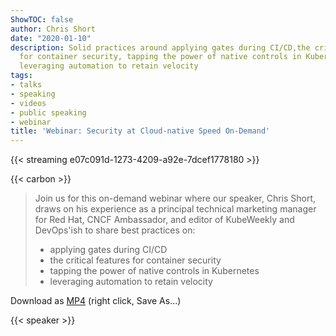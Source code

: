 ```yaml
---
ShowTOC: false
author: Chris Short
date: "2020-01-10"
description: Solid practices around applying gates during CI/CD,the critical features
  for container security, tapping the power of native controls in Kubernetes, and
  leveraging automation to retain velocity
tags:
- talks
- speaking
- videos
- public speaking
- webinar
title: 'Webinar: Security at Cloud-native Speed On-Demand'
---
```


{{< streaming e07c091d-1273-4209-a92e-7dcef1778180 >}}

{{< carbon >}}

> Join us for this on-demand webinar where our speaker, Chris Short, draws on his experience as a principal technical marketing manager for Red Hat, CNCF Ambassador, and editor of KubeWeekly and DevOps'ish to share best practices on:
>
> * applying gates during CI/CD
> * the critical features for container security
> * tapping the power of native controls in Kubernetes
> * leveraging automation to retain velocity

Download as [MP4](https://shortcdn.com/chrisshort/Security-at-Cloud-native-Speed.mp4) (right click, Save As...)

{{< speaker >}}
